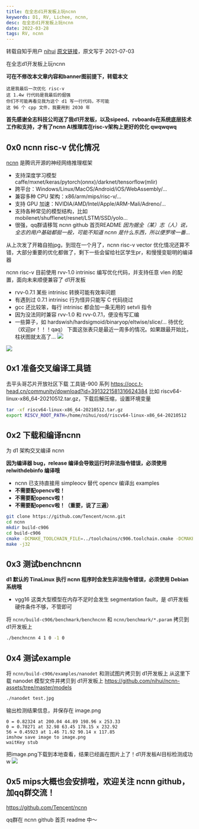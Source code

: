 ```yaml
---
title: 在全志d1开发板上玩ncnn
keywords: D1, RV, Lichee, ncnn, 
desc: 在全志d1开发板上玩ncnn
date: 2022-03-28
tags: RV, ncnn
---
```


<!-- more -->

转载自知乎用户 [nihui](https://www.zhihu.com/people/nihui-2) [原文链接](https://zhuanlan.zhihu.com/p/386312071)，原文写于 2021-07-03

在全志d1开发板上玩ncnn

**可在不修改本文章内容和banner图前提下，转载本文**
```
这是我最后一次优化 risc-v
这 1.4w 行代码是我最后的倔强
你们不可能再看见我为这个 d1 写一行代码，不可能
这 96 个 cpp 文件，我要用到 2030 年
```
**首先感谢全志科技公司送了我d1开发板，以及sipeed、rvboards在系统底层技术工作和支持，才有了ncnn AI推理库在risc-v架构上更好的优化 qwqwqwq**

## 0x0 ncnn risc-v 优化情况
[ncnn](https://github.com/Tencent/ncnn) 是腾讯开源的神经网络推理框架
- 支持深度学习模型 caffe/mxnet/keras/pytorch(onnx)/darknet/tensorflow(mlir)
- 跨平台：Windows/Linux/MacOS/Android/iOS/WebAssembly/...
- 兼容多种 CPU 架构：x86/arm/mips/risc-v/...
- 支持 GPU 加速：NVIDIA/AMD/Intel/Apple/ARM-Mali/Adreno/...
- 支持各种常见的模型结构，比如 mobilenet/shufflenet/resnet/LSTM/SSD/yolo...
- 很强，qq群请移驾 ncnn github 首页README
_因为据全（某）志（人）说，全志的用户基础都挺一般，可能不知道 ncnn 是什么东西，所以便罗嗦一番..._

从上次发了开箱自拍jpg，到现在一个月了，ncnn risc-v vector 优化情况还算不错，大部分重要的优化都做了，剩下一些会留给社区学生pr，和慢慢变聪明的编译器

ncnn risc-v 目前使用 rvv-1.0 intrinisc 编写优化代码，并支持任意 vlen 的配置，面向未来顺便兼容了 d1开发板

- rvv-0.7.1 某些 intrinisc 转换可能有效率问题
- 有遇到过 0.7.1 intrinisc 行为怪异只能写 C 代码绕过
- gcc 还比较笨，每行 intrinisc 都会加一条无用的 setvli 指令
- 因为没法同时兼容 rvv-1.0 和 rvv-0.7.1，便没有写汇编
- 一些算子，如 hardswish/hardsigmoid/binaryop/eltwise/slice/... 待优化（欢迎pr！！！qaq）
下面这张表只是最近一周多的情况。如果跟最开始比，柱状图就太高了...
![](./assets/ncnn/001.jpg)

![](./assets/ncnn/002.jpg)

## 0x1 准备交叉编译工具链
去平头哥芯片开放社区下载 工具链-900 系列 
https://occ.t-head.cn/community/download?id=3913221581316624384
比如 riscv64-linux-x86_64-20210512.tar.gz，下载后解压缩，设置环境变量
```bash
tar -xf riscv64-linux-x86_64-20210512.tar.gz
export RISCV_ROOT_PATH=/home/nihui/osd/riscv64-linux-x86_64-20210512
```
## 0x2 下载和编译ncnn

为 d1 架构交叉编译 ncnn

**因为编译器 bug，release 编译会导致运行时非法指令错误，必须使用 relwithdebinfo 编译哦**

- ncnn 已支持直接用 simpleocv 替代 opencv 编译出 examples
- **不需要配opencv啦！**
- **不需要配opencv啦！**
- **不需要配opencv啦！（重要，说了三遍）**

```bash
git clone https://github.com/Tencent/ncnn.git
cd ncnn
mkdir build-c906
cd build-c906
cmake -DCMAKE_TOOLCHAIN_FILE=../toolchains/c906.toolchain.cmake -DCMAKE_BUILD_TYPE=relwithdebinfo -DNCNN_OPENMP=OFF -DNCNN_THREADS=OFF -DNCNN_RUNTIME_CPU=OFF -DNCNN_RVV=ON -DNCNN_SIMPLEOCV=ON -DNCNN_BUILD_EXAMPLES=ON ..
make -j32
```
## 0x3 测试benchncnn
**d1 默认的 TinaLinux 执行 ncnn 程序时会发生非法指令错误，必须使用 Debian 系统哦**
- vgg16 这类大型模型在内存不足时会发生 segmentation fault，是 d1开发板硬件条件不够，不管即可
  
将 `ncnn/build-c906/benchmark/benchncnn` 和 `ncnn/benchmark/*.param` 拷贝到 d1开发板上
```bash
./benchncnn 4 1 0 -1 0
```

## 0x4 测试example
将 `ncnn/build-c906/examples/nanodet` 和测试图片拷贝到 d1开发板上
从这里下载 nanodet 模型文件并拷贝到 d1开发板上
https://github.com/nihui/ncnn-assets/tree/master/models
```bash
./nanodet test.jpg
```
输出检测结果信息，并保存在 image.png
```
0 = 0.82324 at 200.04 44.89 198.96 x 253.33
0 = 0.78271 at 32.98 63.45 178.15 x 232.92
56 = 0.45923 at 1.46 71.92 90.14 x 117.85
imshow save image to image.png
waitKey stub
```
把image.png下载到本地查看，结果已经画在图片上了！d1开发板AI目标检测成功 w
![](./assets/ncnn/003.jpg)

## 0x5 mips大概也会安排啦，欢迎关注 ncnn github，加qq群交流！
https://github.com/Tencent/ncnn

qq群在 ncnn github 首页 readme 中～